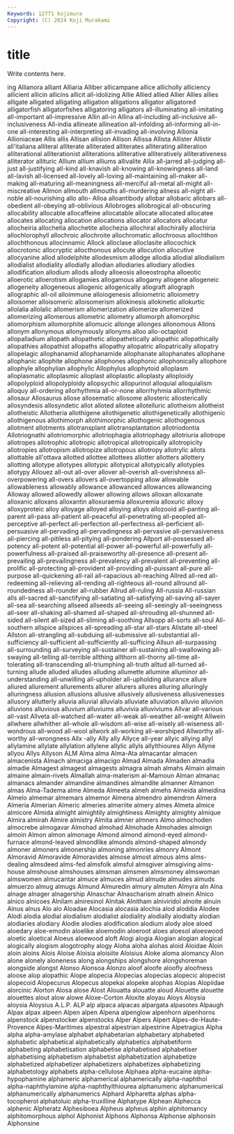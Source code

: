 ```yaml
---
Keywords: 12771 kojimura
Copyright: (C) 2024 Koji Murakami
---
```


# title

Write contents here.



ing Allianora alliant Alliaria
Alliber allicampane allice allicholly alliciency allicient allicin allicins allicit all-idolizing
Allie Allied allied Allier Allies allies alligate alligated alligating alligation
alligations alligator alligatored alligatorfish alligatorfishes alligatoring alligators all-illuminating all-imitating all-important
all-impressive Allin all-in Allina all-including all-inclusive all-inclusiveness All-india allineate allineation
all-infolding all-informing all-in-one all-interesting all-interpreting all-invading all-involving Allionia Allioniaceae Allis
allis Allisan allision Allison Allissa Allista Allister Allistir all'italiana alliteral
alliterate alliterated alliterates alliterating alliteration alliterational alliterationist alliterations alliterative alliteratively
alliterativeness alliterator allituric Allium allium alliums allivalite Allix all-jarred all-judging
all-just all-justifying all-kind all-knavish all-knowing all-knowingness all-land all-lavish all-licensed all-lovely
all-loving all-maintaining all-maker all-making all-maturing all-meaningness all-merciful all-metal all-might all-miscreative
Allmon allmouth allmouths all-murdering allness all-night all-noble all-nourishing allo allo-
Alloa alloantibody allobar allobaric allobars all-obedient all-obeying all-oblivious Allobroges allobrogical
all-obscuring allocability allocable allocaffeine allocatable allocate allocated allocatee allocates allocating
allocation allocations allocator allocators allocatur allocheiria allochetia allochetite allochezia allochiral
allochirally allochiria allochlorophyll allochroic allochroite allochromatic allochroous allochthon allochthonous allocinnamic
Allock alloclase alloclasite allocochick allocrotonic allocryptic allocthonous allocute allocution allocutive
allocyanine allod allodelphite allodesmism allodge allodia allodial allodialism allodialist allodiality
allodially allodian allodiaries allodiary allodies allodification allodium allods allody alloeosis
alloeostropha alloeotic alloerotic alloerotism allogamies allogamous allogamy allogene allogeneic allogeneity
allogeneous allogenic allogenically allograft allograph allographic all-oil alloimmune alloiogenesis alloiometric
alloiometry alloisomer alloisomeric alloisomerism allokinesis allokinetic allokurtic allolalia allolalic allomerism
allomerization allomerize allomerized allomerizing allomerous allometric allometry allomorph allomorphic allomorphism
allomorphite allomucic allonge allonges allonomous Allons allonym allonymous allonymously allonyms
alloo allo-octaploid allopalladium allopath allopathetic allopathetically allopathic allopathically allopathies allopathist
allopaths allopathy allopatric allopatrically allopatry allopelagic allophanamid allophanamide allophanate allophanates
allophane allophanic allophite allophone allophones allophonic allophonically allophore allophyle allophylian
allophylic Allophylus allophytoid alloplasm alloplasmatic alloplasmic alloplast alloplastic alloplasty alloploidy
allopolyploid allopolyploidy allopsychic allopurinol alloquial alloquialism alloquy all-ordering allorhythmia all-or-none
allorrhyhmia allorrhythmic allosaur Allosaurus allose allosematic allosome allosteric allosterically allosyndesis
allosyndetic allot alloted allotee allotelluric allotheism allotheist allotheistic Allotheria allothigene
allothigenetic allothigenetically allothigenic allothigenous allothimorph allothimorphic allothogenic allothogenous allotment allotments
allotransplant allotransplantation allotriodontia Allotriognathi allotriomorphic allotriophagia allotriophagy allotriuria allotrope allotropes
allotrophic allotropic allotropical allotropically allotropicity allotropies allotropism allotropize allotropous allotropy
allotrylic allots allottable all'ottava allotted allottee allottees allotter allotters allottery
allotting allotype allotypes allotypic allotypical allotypically allotypies allotypy Allouez all-out
all-over allover all-overish all-overishness all-overpowering all-overs allovers all-overtopping allow allowable
allowableness allowably allowance allowanced allowances allowancing Alloway allowed allowedly allower
allowing allows alloxan alloxanate alloxanic alloxans alloxantin alloxuraemia alloxuremia alloxuric
alloxy alloxyproteic alloy alloyage alloyed alloying alloys allozooid all-panting all-parent
all-pass all-patient all-peaceful all-penetrating all-peopled all-perceptive all-perfect all-perfection all-perfectness all-perficient
all-persuasive all-pervading all-pervadingness all-pervasive all-pervasiveness all-piercing all-pitiless all-pitying all-pondering Allport
all-possessed all-potency all-potent all-potential all-power all-powerful all-powerfully all-powerfulness all-praised all-praiseworthy
all-presence all-present all-prevailing all-prevailingness all-prevalency all-prevalent all-preventing all-prolific all-protecting all-provident
all-providing all-puissant all-pure all-purpose all-quickening all-rail all-rapacious all-reaching Allred all-red
all-redeeming all-relieving all-rending all-righteous all-round allround all-roundedness all-rounder all-rubber Allrud
all-ruling All-russia All-russian alls all-sacred all-sanctifying all-satiating all-satisfying all-saving all-sayer
all-sea all-searching allseed allseeds all-seeing all-seeingly all-seeingness all-seer all-shaking all-shamed
all-shaped all-shrouding all-shunned all-sided all-silent all-sized all-sliming all-soothing Allsopp all-sorts
all-soul All-southern allspice allspices all-spreading all-star all-stars Allstate all-steel Allston
all-strangling all-subduing all-submissive all-substantial all-sufficiency all-sufficient all-sufficiently all-sufficing Allsun all-surpassing
all-surrounding all-surveying all-sustainer all-sustaining all-swallowing all-swaying all-telling all-terrible allthing allthorn
all-thorny all-time all-tolerating all-transcending all-triumphing all-truth alltud all-turned all-turning allude
alluded alludes alluding allumette allumine alluminor all-understanding all-unwilling all-upholder all-upholding
allurance allure allured allurement allurements allurer allurers allures alluring alluringly
alluringness allusion allusions allusive allusively allusiveness allusivenesses allusory allutterly alluvia
alluvial alluvials alluviate alluviation alluvio alluvion alluvions alluvious alluvium alluviums
alluvivia alluviviums Allvar all-various all-vast Allveta all-watched all-water all-weak all-weather
all-weight Allwein allwhere allwhither all-whole all-wisdom all-wise all-wisely all-wiseness all-wondrous
all-wood all-wool allwork all-working all-worshiped Allworthy all-worthy all-wrongness Allx -ally
Ally ally Allyce all-year allyic allying allyl allylamine allylate allylation
allylene allylic allyls allylthiourea Allyn Allyne allyou Allys Allyson ALM
Alma alma Alma-Ata almacantar almacen almacenista Almach almaciga almacigo Almad
Almada Almaden almadia almadie Almagest almagest almagests almagra almah almahs
Almain almain almaine almain-rivets Almallah alma-materism al-Mamoun Alman almanac almanacs
almander almandine almandines almandite almanner Almanon almas Alma-Tadema alme Almeda
Almeeta almeh almehs Almeida almeidina Almelo almemar almemars almemor Almena
almendro almendron Almera Almeria Almerian Almeric almeries almeriite almery almes
Almeta almice almicore Almida almight almightily almightiness Almighty almighty almique
Almira almirah Almire almistry Almita almner almners Almo almochoden almocrebe
almogavar Almohad almohad Almohade Almohades almoign almoin Almon almon almonage
Almond almond almond-eyed almond-furnace almond-leaved almondlike almonds almond-shaped almondy almoner
almoners almonership almoning almonries almonry Almont Almoravid Almoravide Almoravides almose
almost almous alms alms-dealing almsdeed alms-fed almsfolk almsful almsgiver almsgiving
alms-house almshouse almshouses almsman almsmen almsmoney almswoman almswomen almucantar almuce
almuces almud almude almudes almuds almuerzo almug almugs Almund Almuredin
almury almuten Almyra aln Alna alnage alnager alnagership Alnaschar Alnascharism
alnath alnein Alnico alnico alnicoes Alnilam alniresinol Alnitak Alnitham alniviridol
alnoite alnuin Alnus alnus Alo alo Aloadae Alocasia alocasia alochia
alod aloddia Alodee Alodi alodia alodial alodialism alodialist alodiality alodially
alodialty alodian alodiaries alodiary Alodie alodies alodification alodium alody aloe
aloed aloedary aloe-emodin aloelike aloemodin aloeroot aloes aloesol aloeswood aloetic
aloetical Aloeus aloewood aloft Alogi alogia Alogian alogian alogical alogically
alogism alogotrophy alogy Aloha aloha alohas aloid Aloidae Aloin aloin
aloins Alois Aloise Aloisia aloisiite Aloisius Aloke aloma alomancy Alon
alone alonely aloneness along alongships alongshore alongshoreman alongside alongst Alonso
Alonsoa Alonzo aloof aloofe aloofly aloofness aloose alop alopathic Alope
alopecia Alopecias alopecias alopecic alopecist alopecoid Alopecurus Alopecus alopekai alopeke
alophas Alopias Alopiidae alorcinic Alorton Alosa alose Alost Alouatta alouatte
aloud Alouette alouette alouettes alout alow alowe Aloxe-Corton Aloxite aloyau
Aloys Aloysia aloysia Aloysius A.L.P. ALP alp alpaca alpacas alpargata
alpasotes Alpaugh Alpax alpax alpeen Alpen alpen Alpena alpenglow alpenhorn
alpenhorns alpenstock alpenstocker alpenstocks Alper Alpers Alpert Alpes-de-Haute-Provence Alpes-Maritimes alpestral
alpestrian alpestrine Alpetragius Alpha alpha alpha-amylase alphabet alphabetarian alphabetary alphabeted
alphabetic alphabetical alphabetically alphabetics alphabetiform alphabeting alphabetisation alphabetise alphabetised alphabetiser
alphabetising alphabetism alphabetist alphabetization alphabetize alphabetized alphabetizer alphabetizers alphabetizes alphabetizing
alphabetology alphabets alpha-cellulose Alphaea alpha-eucaine alpha-hypophamine alphameric alphamerical alphamerically alpha-naphthol
alpha-naphthylamine alpha-naphthylthiourea alphanumeric alphanumerical alphanumerically alphanumerics Alphard Alpharetta alphas alpha-tocopherol
alphatoluic alpha-truxilline Alphatype Alphean Alphecca alphenic Alpheratz Alphesiboea Alpheus alpheus
alphin alphitomancy alphitomorphous alphol Alphonist Alphons Alphonsa Alphonse alphonsin Alphonsine
